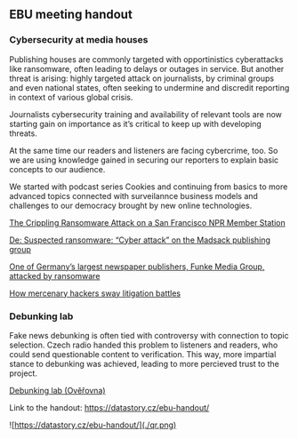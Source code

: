 ## EBU meeting handout

### Cybersecurity at media houses

Publishing houses are commonly targeted with opportinistics cyberattacks like ransomware, often leading to delays or outages in service. But another threat is arising: highly targeted attack on journalists, by criminal groups and even national states, often seeking to undermine and discredit reporting in context of various global crisis.

Journalists cybersecurity training and availability of relevant tools are now starting gain on importance as it’s critical to keep up with developing threats.

At the same time our readers and listeners are facing cybercrime, too. So we are using knowledge gained in securing our reporters to explain basic concepts to our audience. 

We started with podcast series Cookies and continuing from basics to more advanced topics connected with surveilannce business models and challenges to our democracy brought by new online technologies.

[The Crippling Ransomware Attack on a San Francisco NPR Member Station](https://www.kqed.org/futureofyou/436414/the-crippling-ransomware-attack-on-kqed-the-inside-story)

[De: Suspected ransomware: “Cyber attack” on the Madsack publishing group](https://www.databreaches.net/de-suspected-ransomware-cyber-attack-on-the-madsack-publishing-group/)

[One of Germany’s largest newspaper publishers, Funke Media Group, attacked by ransomware](https://blog.cyberplural.com/funke-media-group-attacked-by-ransomware/)

[How mercenary hackers sway litigation battles](https://www.reuters.com/investigates/special-report/usa-hackers-litigation/)


### Debunking lab

Fake news debunking is often tied with controversy with connection to topic selection. Czech radio handed this problem to listeners and readers, who could send questionable content to verification. This way, more impartial stance to debunking was achieved, leading to more percieved trust to the project.

[Debunking lab (Ověřovna)](https://www.irozhlas.cz/zpravy-tag/overovna)

Link to the handout: https://datastory.cz/ebu-handout/

![https://datastory.cz/ebu-handout/](./qr.png)
